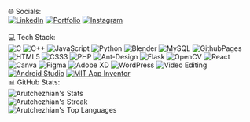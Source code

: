 🌐 Socials:
<br>
[![LinkedIn](https://img.shields.io/badge/LinkedIn-%230077B5.svg?logo=linkedin&logoColor=white)](http://linkedin.com/in/arutchezhian-c)
[![Portfolio](https://img.shields.io/badge/Portfolio-%23000000.svg?logo=Google-Chrome&logoColor=white)](https://arutchezhian.github.io/Arut/) 
[![Instagram](https://img.shields.io/badge/Instagram-%23E4405F.svg?logo=Instagram&logoColor=white)](https://www.instagram.com/arut_chezhian/)
<br>
<br>
💻 Tech Stack:<br>
![C](https://img.shields.io/badge/c-%2300599C.svg?style=for-the-badge&logo=c&logoColor=white) ![C++](https://img.shields.io/badge/c++-%2300599C.svg?style=for-the-badge&logo=c%2B%2B&logoColor=white)
![JavaScript](https://img.shields.io/badge/javascript-%23323330.svg?style=for-the-badge&logo=javascript&logoColor=%23F7DF1E)
![Python](https://img.shields.io/badge/python-3670A0?style=for-the-badge&logo=python&logoColor=ffdd54)
![Blender](https://img.shields.io/badge/blender-%23F5792A.svg?style=for-the-badge&logo=blender&logoColor=white) 
![MySQL](https://img.shields.io/badge/mysql-%2300000f.svg?style=for-the-badge&logo=mysql&logoColor=white)
![GithubPages](https://img.shields.io/badge/github%20pages-121013?style=for-the-badge&logo=github&logoColor=white)
![HTML5](https://img.shields.io/badge/html5-%23E34F26.svg?style=for-the-badge&logo=html5&logoColor=white) 
![CSS3](https://img.shields.io/badge/css3-%231572B6.svg?style=for-the-badge&logo=css3&logoColor=white) 
![PHP](https://img.shields.io/badge/php-%23777BB4.svg?style=for-the-badge&logo=php&logoColor=white)
![Ant-Design](https://img.shields.io/badge/-AntDesign-%230170FE?style=for-the-badge&logo=ant-design&logoColor=white) 
![Flask](https://img.shields.io/badge/flask-%23000.svg?style=for-the-badge&logo=flask&logoColor=white)
![OpenCV](https://img.shields.io/badge/opencv-%23white.svg?style=for-the-badge&logo=opencv&logoColor=white)
![React](https://img.shields.io/badge/react-%2320232a.svg?style=for-the-badge&logo=react&logoColor=%2361DAFB)
![Canva](https://img.shields.io/badge/Canva-%2300C4CC.svg?style=for-the-badge&logo=Canva&logoColor=white) 
![Figma](https://img.shields.io/badge/figma-%23F24E1E.svg?style=for-the-badge&logo=figma&logoColor=white) 
![Adobe XD](https://img.shields.io/badge/Adobe%20XD-FF61F6.svg?style=for-the-badge&logo=adobe-xd&logoColor=white)
![WordPress](https://img.shields.io/badge/WordPress-%23117AC9.svg?style=for-the-badge&logo=WordPress&logoColor=white)
![Video Editing](https://img.shields.io/badge/Video%20Editing-%23000000.svg?style=for-the-badge&logo=video-editing&logoColor=white)
[![Android Studio](https://img.shields.io/badge/Android%20Studio-3DDC84?logo=android-studio&logoColor=white)](https://developer.android.com/studio)
[![MIT App Inventor](https://img.shields.io/badge/MIT%20App%20Inventor-FF5733?logo=app-inventor&logoColor=white)](http://appinventor.mit.edu/)
<br><u></u>
📊 GitHub Stats:<br>
![Arutchezhian's Stats](https://github-readme-stats.vercel.app/api?username=Arutchezhian&theme=vue-dark&show_icons=true&hide_border=true&count_private=true)<br>
![Arutchezhian's Streak](https://github-readme-streak-stats.herokuapp.com/?user=Arutchezhian&theme=vue-dark&hide_border=true)<br>
![Arutchezhian's Top Languages](https://github-readme-stats.vercel.app/api/top-langs/?username=Arutchezhian&theme=vue-dark&show_icons=true&hide_border=true&layout=compact)<br>
